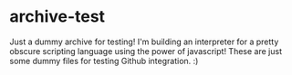 # archive-test
Just a dummy archive for testing! I'm building an interpreter for a pretty obscure scripting language using the power of javascript! These are just some dummy files for testing Github integration. :)
